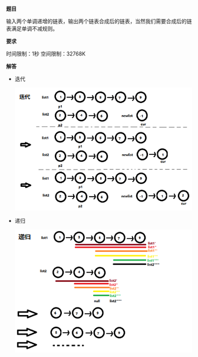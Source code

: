 **题目**

输入两个单调递增的链表，输出两个链表合成后的链表，当然我们需要合成后的链表满足单调不减规则。

**要求**

时间限制：1秒 空间限制：32768K

**解答**

- 迭代

    ![MergeLinkList1](https://github.com/XQLong/java_workplace/blob/master/img/MergeLinkList1.png)
    
- 递归

    ![MergeLinkList2](https://github.com/XQLong/java_workplace/blob/master/img/MergeLinkList2.png)